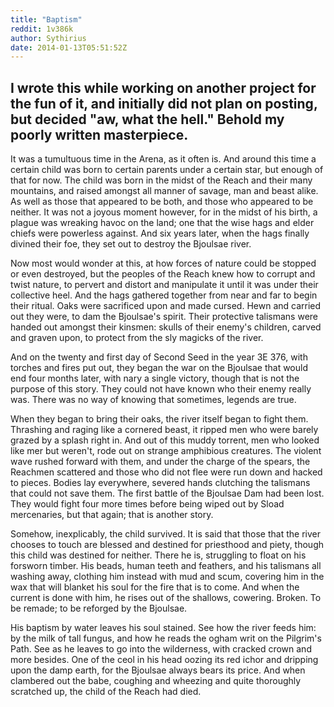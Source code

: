 ```yaml
---
title: "Baptism"
reddit: 1v386k
author: Sythirius
date: 2014-01-13T05:51:52Z
---
```


I wrote this while working on another project for the fun of it, and initially did not plan on posting, but decided "aw, what the hell." Behold my poorly written masterpiece.
---

It was a tumultuous time in the Arena, as it often is. And around this time a certain child was born to certain parents under a certain star, but enough of that for now. The child was born in the midst of the Reach and their many mountains, and raised amongst all manner of savage, man and beast alike. As well as those that appeared to be both, and those who appeared to be neither. It was not a joyous moment however, for in the midst of his birth, a plague was wreaking havoc on the land; one that the wise hags and elder chiefs were powerless against. And six years later, when the hags finally divined their foe, they set out to destroy the Bjoulsae river.

Now most would wonder at this, at how forces of nature could be stopped or even destroyed, but the peoples of the Reach knew how to corrupt and twist nature, to pervert and distort and manipulate it until it was under their collective heel. And the hags gathered together from near and far to begin their ritual. Oaks were sacrificed upon and made cursed. Hewn and carried out they were, to dam the Bjoulsae's spirit. Their protective talismans were handed out amongst their kinsmen: skulls of their enemy's children, carved and graven upon, to protect from the sly magicks of the river.

And on the twenty and first day of Second Seed in the year 3E 376, with torches and fires put out, they began the war on the Bjoulsae that would end four months later, with nary a single victory, though that is not the purpose of this story. They could not have known who their enemy really was. There was no way of knowing that sometimes, legends are true.

When they began to bring their oaks, the river itself began to fight them. Thrashing and raging like a cornered beast, it ripped men who were barely grazed by a splash right in. And out of this muddy torrent, men who looked like mer but weren't, rode out on strange amphibious creatures. The violent wave rushed forward with them, and under the charge of the spears, the Reachmen scattered and those who did not flee were run down and hacked to pieces. Bodies lay everywhere, severed hands clutching the talismans that could not save them. The first battle of the Bjoulsae Dam had been lost. They would fight four more times before being wiped out by Sload mercenaries, but that again; that is another story.

Somehow, inexplicably, the child survived. It is said that those that the river chooses to touch are blessed and destined for priesthood and piety, though this child was destined for neither. There he is, struggling to float on his forsworn timber. His beads, human teeth and feathers, and his talismans all washing away, clothing him instead with mud and scum, covering him in the wax that will blanket his soul for the fire that is to come. And when the current is done with him, he rises out of the shallows, cowering. Broken. To be remade; to be reforged by the Bjoulsae.

His baptism by water leaves his soul stained. See how the river feeds him: by the milk of tall fungus, and how he reads the ogham writ on the Pilgrim's Path. See as he leaves to go into the wilderness, with cracked crown and more besides. One of the ceol in his head oozing its red ichor and dripping upon the damp earth, for the Bjoulsae always bears its price. And when clambered out the babe, coughing and wheezing and quite thoroughly scratched up, the child of the Reach had died.
